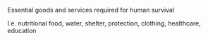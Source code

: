 Essential goods and services required for human survival

I.e. nutritional food, water, shelter, protection, clothing, healthcare, education